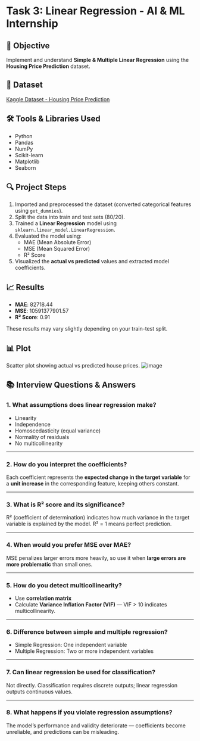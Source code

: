 # Task 3: Linear Regression - AI & ML Internship

## 📌 Objective

Implement and understand **Simple & Multiple Linear Regression** using the **Housing Price Prediction** dataset.

## 📂 Dataset

[Kaggle Dataset - Housing Price Prediction](https://www.kaggle.com/datasets/harishkumardatalab/housing-price-prediction)

## 🛠 Tools & Libraries Used

- Python
- Pandas
- NumPy
- Scikit-learn
- Matplotlib
- Seaborn

## 🔍 Project Steps

1. Imported and preprocessed the dataset (converted categorical features using `get_dummies`).
2. Split the data into train and test sets (80/20).
3. Trained a **Linear Regression** model using `sklearn.linear_model.LinearRegression`.
4. Evaluated the model using:
   - MAE (Mean Absolute Error)
   - MSE (Mean Squared Error)
   - R² Score
5. Visualized the **actual vs predicted** values and extracted model coefficients.

## 📈 Results

- **MAE**: 82718.44
- **MSE**: 10591377901.57
- **R² Score**: 0.91


These results may vary slightly depending on your train-test split.

## 📊 Plot

Scatter plot showing actual vs predicted house prices.
![image](https://github.com/user-attachments/assets/558a44e3-1d8f-4b14-8dbd-091a2e91c461)


## 📚 Interview Questions & Answers

### 1. What assumptions does linear regression make?
- Linearity
- Independence
- Homoscedasticity (equal variance)
- Normality of residuals
- No multicollinearity

---

### 2. How do you interpret the coefficients?
Each coefficient represents the **expected change in the target variable** for a **unit increase** in the corresponding feature, keeping others constant.

---

### 3. What is R² score and its significance?
R² (coefficient of determination) indicates how much variance in the target variable is explained by the model. R² = 1 means perfect prediction.

---

### 4. When would you prefer MSE over MAE?
MSE penalizes larger errors more heavily, so use it when **large errors are more problematic** than small ones.

---

### 5. How do you detect multicollinearity?
- Use **correlation matrix**
- Calculate **Variance Inflation Factor (VIF)** — VIF > 10 indicates multicollinearity.

---

### 6. Difference between simple and multiple regression?
- Simple Regression: One independent variable
- Multiple Regression: Two or more independent variables

---

### 7. Can linear regression be used for classification?
Not directly. Classification requires discrete outputs; linear regression outputs continuous values.

---

### 8. What happens if you violate regression assumptions?
The model’s performance and validity deteriorate — coefficients become unreliable, and predictions can be misleading.

